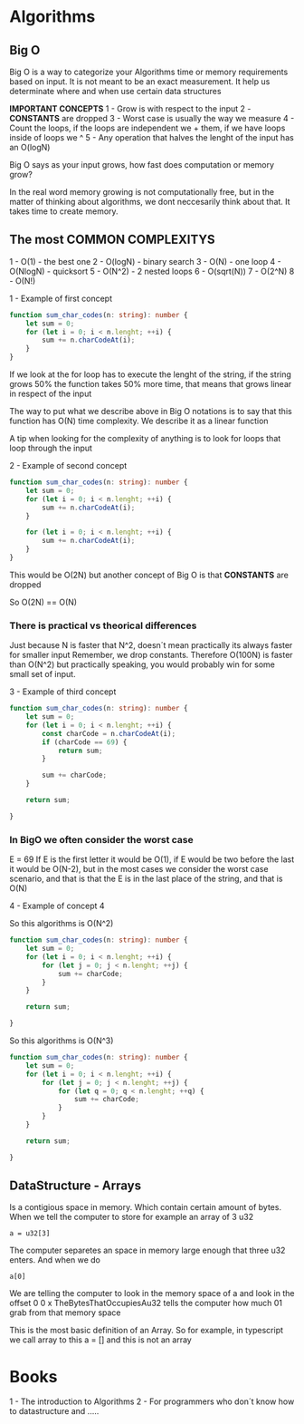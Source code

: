 # Algorithms

## Big O
Big O is a way to categorize your Algorithms time or memory requirements based on input. It is not meant to be an exact measurement. It help us determinate where and when use certain data structures

**IMPORTANT CONCEPTS**
1 - Grow is with respect to the input
2 - **CONSTANTS** are dropped
3 - Worst case is usually the way we measure
4 - Count the loops, if the loops are independent we + them, if we have loops inside of loops we ^
5 - Any operation that halves the lenght of the input has an O(logN)

Big O says as your input grows, how fast does computation or memory grow?

In the real word memory growing is not computationally free, but in the matter of thinking about algorithms, we dont neccesarily think about that. It takes time to create memory.

## The most COMMON COMPLEXITYS
1 - O(1) - the best one
2 - O(logN) - binary search 
3 - O(N) - one loop
4 - O(NlogN) - quicksort
5 - O(N^2) - 2 nested loops
6 - O(sqrt(N))
7 - O(2^N)
8 - O(N!)

1 - Example of first concept
```typescript
function sum_char_codes(n: string): number {
    let sum = 0;
    for (let i = 0; i < n.lenght; ++i) {
        sum += n.charCodeAt(i);
    }
}
```
If we look at the for loop has to execute the lenght of the string, if the string grows 50% the function takes 50% more time, that means that grows linear in respect of the input

The way to put what we describe above in Big O notations is to say that this function has O(N) time complexity. We describe it as a linear function

A tip when looking for the complexity of anything is to look for loops that loop through the input

2 - Example of second concept
```typescript
function sum_char_codes(n: string): number {
    let sum = 0;
    for (let i = 0; i < n.lenght; ++i) {
        sum += n.charCodeAt(i);
    }

    for (let i = 0; i < n.lenght; ++i) {
        sum += n.charCodeAt(i);
    }
}
```
This would be O(2N) but another concept of Big O is that **CONSTANTS** are dropped

So O(2N) == O(N)

### There is practical vs theorical differences
Just because N is faster that N^2, doesn´t mean practically its always faster for smaller input
Remember, we drop constants. Therefore O(100N) is faster than O(N^2) but practically speaking, you would probably win for some small set of input.

3 - Example of third concept
```typescript
function sum_char_codes(n: string): number {
    let sum = 0;
    for (let i = 0; i < n.lenght; ++i) {
        const charCode = n.charCodeAt(i);
        if (charCode == 69) {
            return sum;
        }

        sum += charCode;
    }

    return sum;

}
```
### In BigO we often consider the worst case
E = 69
If E is the first letter it would be O(1), if E would be two before the last it would be O(N-2), but in the most cases we consider the worst case scenario, and that is that the E is in the last place of the string, and that is O(N)


4 - Example of concept 4

So this algorithms is O(N^2)
```typescript
function sum_char_codes(n: string): number {
    let sum = 0;
    for (let i = 0; i < n.lenght; ++i) {
        for (let j = 0; j < n.lenght; ++j) {
            sum += charCode;
        }
    }

    return sum;

}
```

So this algorithms is O(N^3)
```typescript
function sum_char_codes(n: string): number {
    let sum = 0;
    for (let i = 0; i < n.lenght; ++i) {
        for (let j = 0; j < n.lenght; ++j) {
            for (let q = 0; q < n.lenght; ++q) {
                sum += charCode;
            }
        }
    }

    return sum;

}
```

## DataStructure - Arrays
Is a contigious space in memory. Which contain certain amount of bytes.
When we tell the computer to store for example an array of 3 u32 
~~~
a = u32[3]
~~~
The computer separetes an space in memory large enough that three u32 enters. And when we do
~~~
a[0]
~~~
We are telling the computer to look in the memory space of a and look in the offset 0
0 x TheBytesThatOccupiesAu32 tells the computer how much 01 grab from that memory space

This is the most basic definition of an Array. So for example, in typescript we call array to this a = [] and this is not an array


# Books

1 - The introduction to Algorithms
2 - For programmers who don´t know how to datastructure and .....
